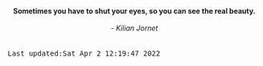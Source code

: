 
<div align="center"><b><span>Sometimes you have to shut your eyes, so you can see the real beauty.</span></b><br><br><i> - Kilian Jornet</i></div>
<br><br><kbd>Last updated:Sat Apr  2 12:19:47 2022</kbd>